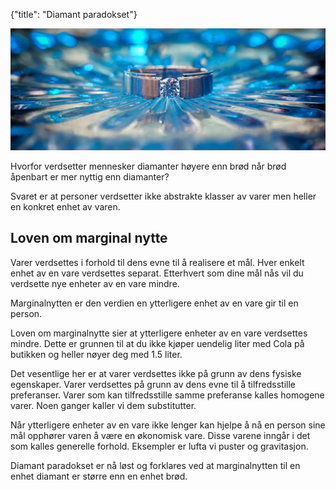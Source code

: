 {"title": "Diamant paradokset"}

![Diamond](/blogimages/diamond.jpg)

Hvorfor verdsetter mennesker diamanter høyere enn brød
når brød åpenbart er mer nyttig enn diamanter?

Svaret er at personer verdsetter ikke abstrakte klasser av varer
men heller en konkret enhet av varen.

## Loven om marginal nytte

Varer verdsettes i forhold til dens evne til å realisere et mål.
Hver enkelt enhet av en vare verdsettes separat. Etterhvert
som dine mål nås vil du verdsette nye enheter av en vare mindre.

Marginalnytten er den verdien en ytterligere enhet av en vare gir
til en person.

Loven om marginalnytte sier at ytterligere enheter av en vare
verdsettes mindre. Dette er grunnen til at du ikke kjøper
uendelig liter med Cola på butikken og heller nøyer deg med
1.5 liter.

Det vesentlige her er at varer verdsettes ikke på grunn av dens
fysiske egenskaper. Varer verdsettes på grunn av dens evne til å tilfredsstille
preferanser. Varer som kan tilfredsstille samme preferanse kalles
homogene varer. Noen ganger kaller vi dem substitutter.

Når ytterligere enheter av en vare ikke lenger kan hjelpe å nå en person
sine mål opphører varen å være en økonomisk vare. Disse varene inngår
i det som kalles
generelle forhold. Eksempler er lufta vi puster og gravitasjon.

Diamant paradokset er nå løst og forklares ved at marginalnytten til
en enhet diamant er større enn en enhet brød.
